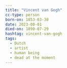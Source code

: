 ```yaml
---
title: "Vincent van Gogh"
cc-type: person
born-on: 1853-03-30
date: 2023-08-01
died-on: 1890-07-29
hashtag: vincent-van-gogh
tags:
  - Dutch
  - artist
  - human being
  - dead at the moment
---
```

